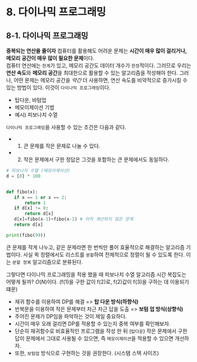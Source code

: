 # 8. 다이나믹 프로그래밍

## 8-1. 다이나믹 프로그래밍
**중복되는 연산을 줄이자**
컴퓨터를 활용해도 어려운 문제는 **시간이 매우 많이 걸리거나, 메모리 공간이 매우 많이 필요한 문제**이다.  
컴퓨터 연산에는 `한계`가 있고, 메모리 공간도 데이터 개수가 `한정`적이다.
그러므로 우리는 **연산 속도**와 **메모리 공간**을 최대한으로 활용할 수 있는 알고리즘을 작성해야 한다.
그러나, 어떤 문제는 메모리 공간을 *약간* 더 사용하면, 연산 속도를 비약적으로 증가시킬 수 있는 방법이 있다.
이것이 `다이나믹 프로그래밍`이다.
- 탑다운, 바텀업
- 메모이제이션 기법
- 예시) 피보나치 수열

 `다이나믹 프로그래밍`을 사용할 수 있는 조건은 다음과 같다.
 - 1. 큰 문제를 작은 문제로 나눌 수 있다.
 - 2. 작은 문제에서 구한 정답은 그것을 포함하는 큰 문제에서도 동일하다.
 
 ```python 
 # 피보나치 수열 (메모이제이션)
d = [0] * 100


def fibo(x):
    if x == 1 or x == 2:
        return 1
    if d[x] != 0:
        return d[x]
    d[x]=fibo(x-1)+fibo(x-2) # 아직 계산하지 않은 문제
    return d[x]

print(fibo(99))
```

큰 문제를 작게 나누고, 같은 문제라면 한 번씩만 풀어 효율적으로 해결하는 알고리즘 기법이다.
사실 퀵 정렬에서도 리스트를 `분할`하여 전체적으로 정렬이 될 수 있도록 한다.
이는 `분할 정복` 알고리즘으로 분류된다.

그렇다면 다이나믹 프로그래밍을 적용 했을 때 피보나치 수열 알고리즘 시간 복잡도는 어떻게 될까? $O(N)$이다. (f(1)을 구한 값이 f(2)로, f(2)값이 f(3)을 구하는 데 이용되기 떄문)

- 재귀 함수를 이용하여 DP를 해결 => **탑 다운 방식(하향식)**
- 반복문을 이용하여 작은 문제부터 차근 차근 답을 도출 => **보텀 업 방식(상향식)**
- 주어진 문제가 DP임을 파악하는 것이 제일 중요하다.
- 시간이 매우 오래 걸리면 DP를 적용할 수 있는지 중복 여부를 확인해보자.
- 단순히 재귀함수로 비효율적인 프로그램을 작성 한 뒤 (`탑다운`) 작은 문제에서 구한답이 문제에서 그대로 사용될 수 있으면, 즉 `메모이제이션`을 적용할 수 있으면 개선하자.
- 또한, `보텀업` 방식으로 구현하는 것을 권장한다. (시스탬 스택 사이즈)
